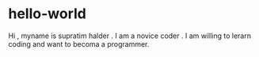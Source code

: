 # hello-world
Hi , myname is supratim halder . I am a novice coder .
I am willing to lerarn coding and want to becoma a programmer.
